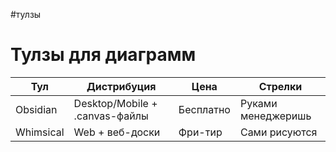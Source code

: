 #тулзы

# Тулзы для диаграмм


| Тул       | Дистрибуция                    | Цена      | Стрелки            |
|-----------|--------------------------------|-----------|--------------------|
| Obsidian  | Desktop/Mobile + .canvas-файлы | Бесплатно | Руками менеджеришь |
| Whimsical | Web + веб-доски                | Фри-тир   | Сами рисуются      |
